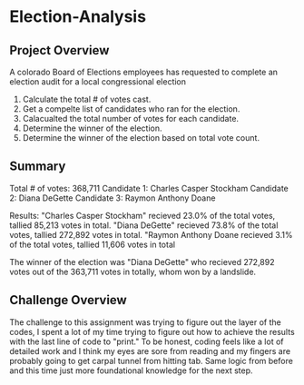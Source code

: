# Election-Analysis

## Project Overview
A colorado Board of Elections employees has requested to complete an election audit for a local congressional election

1. Calculate the total # of votes cast.
2. Get a compelte list of candidates who ran for the election.
3. Calacualted the total number of votes for each candidate.
4. Determine the winner of the election.
5. Determine the winner of the election based on total vote count.

## Summary
Total # of votes: 368,711
Candidate 1: Charles Casper Stockham
Candidate 2: Diana DeGette
Candidate 3: Raymon Anthony Doane

Results:
"Charles Casper Stockham" recieved 23.0% of the total votes, tallied  85,213 votes in total.
"Diana DeGette" recieved 73.8% of the total votes, tallied 272,892 votes in total.
"Raymon Anthony Doane recieved 3.1% of the total votes, tallied 11,606 votes in total

The winner of the election was "Diana DeGette" who recieved 272,892 votes out of the 363,711 votes in totally, whom won by a landslide.

## Challenge Overview
The challenge to this assignment was trying to figure out the layer of the codes, I spent a lot of my time trying to figure out how to achieve the results with the last line of code to "print." To be honest, coding feels like a lot of detailed work and I think my eyes are sore from reading and my fingers are probably going to get carpal tunnel from hitting tab. Same logic from before and this time just more foundational knowledge for the next step.

